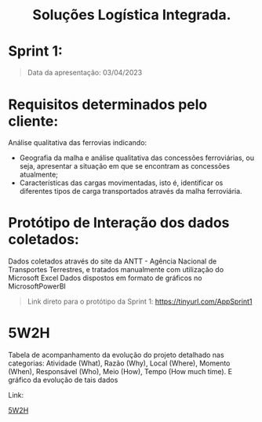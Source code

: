 # <br id="inicio">

<h1 align="center">Soluções Logística Integrada. <br><sub> </h1></sub>
 <p align="center">
 
# Sprint 1:
>   Data da apresentação: 03/04/2023

# Requisitos determinados pelo cliente:
 
 Análise qualitativa das ferrovias indicando: 
- Geografia da malha e análise qualitativa das concessões ferroviárias, ou seja, apresentar a situação em que se encontram as concessões atualmente;
- Características das cargas movimentadas, isto é, identificar os diferentes tipos de carga transportados através da malha ferroviária.


# Protótipo de Interação dos dados coletados:
Dados coletados através do site da ANTT - Agência Nacional de Transportes Terrestres, e tratados manualmente com utilização do Microsoft Excel
Dados dispostos em formato de gráficos no MicrosoftPowerBI

> Link direto para o protótipo da Sprint 1: https://tinyurl.com/AppSprint1

# 5W2H

Tabela de acompanhamento da evolução do projeto detalhado nas categorias: Atividade (What), Razão (Why), Local (Where), Momento (When), Responsável (Who), Meio (How), Tempo (How much time). E gráfico da evolução de tais dados 

Link: <p><a href="https://github.com/anaelisac/TESTE23A/blob/1%C2%AA-Sprint/5W2H%20-%20Acompanhamento%20do%20Desenvolvimento%20da%20Equipe.pdf">5W2H</a></p> 
